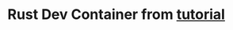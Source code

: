 # Rust Dev Container from [tutorial](https://asomasu2.github.io/comp423-course-notes/tutorials/rust-setup/)
